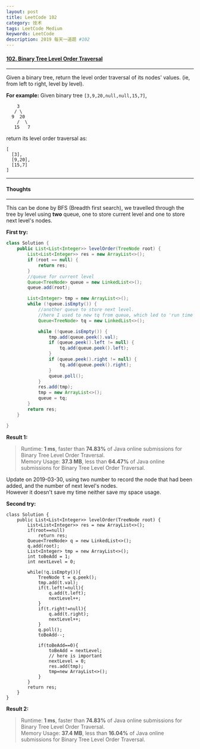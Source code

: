 ```yaml
---
layout: post
title: LeetCode 102
category: 技术
tags: LeetCode Medium
keywords: LeetCode
description: 2019 每天一道题 #102
---
```


#### [102. Binary Tree Level Order Traversal](https://leetcode.com/problems/binary-tree-level-order-traversal/)
---
Given a binary tree, return the level order traversal of its nodes' values. (ie, from left to right, level by level).

**For example:**
Given binary tree `[3,9,20,null,null,15,7]`,
```
    3
   / \
  9  20
    /  \
   15   7
```
return its level order traversal as:
```
[
  [3],
  [9,20],
  [15,7]
]
```
---
#### Thoughts
---
This can be done by BFS (Breadth first search), we travelled through the tree by level using **two** queue, one to store current level and one to store next level's nodes.

**First try:**
```Java
class Solution {
    public List<List<Integer>> levelOrder(TreeNode root) {
        List<List<Integer>> res = new ArrayList<>();
        if (root == null) {
            return res;
        }
        //queue for current level
        Queue<TreeNode> queue = new LinkedList<>();
        queue.add(root);

        List<Integer> tmp = new ArrayList<>();
        while (!queue.isEmpty()) {
            //another queue to store next level.
            //here I used to new tq from queue, which led to 'run time limited' !
            Queue<TreeNode> tq = new LinkedList<>();

            while (!queue.isEmpty()) {
                tmp.add(queue.peek().val);
                if (queue.peek().left != null) {
                    tq.add(queue.peek().left);
                }
                if (queue.peek().right != null) {
                    tq.add(queue.peek().right);
                }
                queue.poll();
            }
            res.add(tmp);
            tmp = new ArrayList<>();
            queue = tq;
        }
        return res;
    }

}
```
**Result 1:**
> Runtime: **1 ms**, faster than **74.83%** of Java online submissions for Binary Tree Level Order Traversal.  
Memory Usage: **37.3 MB**, less than **64.47%** of Java online submissions for Binary Tree Level Order Traversal.

Update on 2019-03-30, using two number to record the node that had been added, and the number of next level's nodes.  
However it doesn't save my time neither save my space usage.

**Second try:**
```
class Solution {
    public List<List<Integer>> levelOrder(TreeNode root) {
        List<List<Integer>> res = new ArrayList<>();
        if(root==null)
            return res;
        Queue<TreeNode> q = new LinkedList<>();
        q.add(root);
        List<Integer> tmp = new ArrayList<>();
        int toBeAdd = 1;
        int nextLevel = 0;
        
        while(!q.isEmpty()){
            TreeNode t = q.peek();
            tmp.add(t.val);
            if(t.left!=null){
                q.add(t.left);
                nextLevel++;
            }
            if(t.right!=null){
                q.add(t.right);
                nextLevel++;
            }
            q.poll();
            toBeAdd--;
            
            if(toBeAdd==0){
                toBeAdd = nextLevel;
                // here is important
                nextLevel = 0;
                res.add(tmp);
                tmp=new ArrayList<>();
            }
        }
        return res;
    }
}
```

**Result 2:**
> Runtime: **1 ms**, faster than **74.83%** of Java online submissions for Binary Tree Level Order Traversal.  
Memory Usage: **37.4 MB**, less than **16.04%** of Java online submissions for Binary Tree Level Order Traversal.
